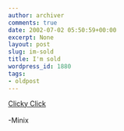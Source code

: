 ```yaml
---
author: archiver
comments: true
date: 2002-07-02 05:50:59+00:00
excerpt: None
layout: post
slug: im-sold
title: I'm sold
wordpress_id: 1880
tags:
- oldpost
---
```


<a href = "http://www.oliverweb.com/newsimages/gungorrilla.jpg">Clicky Click</a><br /><br />-Minix